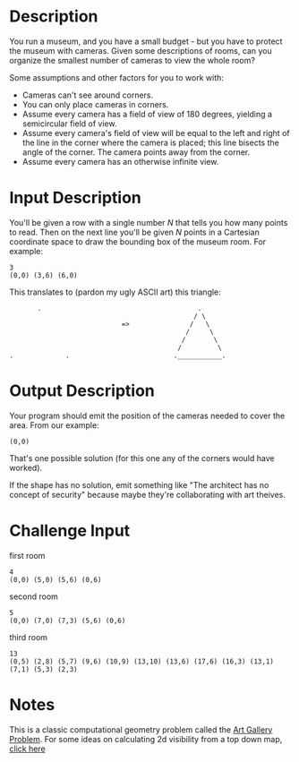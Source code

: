 # Description

You run a museum, and you have a small budget - but you have to protect the museum with cameras. Given some descriptions of rooms, can you organize the smallest number of cameras to view the whole room?

Some assumptions and other factors for you to work with:

* Cameras can't see around corners. 
* You can only place cameras in corners.
* Assume every camera has a field of view of 180 degrees, yielding a semicircular field of view. 
* Assume every camera's field of view will be equal to the left and right of the line in the corner where the camera is placed; this line bisects the angle of the corner. The camera points away from the corner.
* Assume every camera has an otherwise infinite view.

# Input Description

You'll be given a row with a single number *N* that tells you how many points to read. Then on the next line you'll be given *N* points in a Cartesian coordinate space to draw the bounding box of the museum room. For example:

    3
    (0,0) (3,6) (6,0)

This translates to (pardon my ugly ASCII art) this triangle:

           .                                       .
                                                  / \
                                =>               /   \
                                                /     \
                                               /       \
                                              /         \
    .             .                          .___________.

# Output Description

Your program should emit the position of the cameras needed to cover the area. From our example:

    (0,0)

That's one possible solution (for this one any of the corners would have worked). 

If the shape has no solution, emit something like "The architect has no concept of security" because maybe they're collaborating with art theives. 

# Challenge Input

first room

    4 
    (0,0) (5,0) (5,6) (0,6)

second room

    5
    (0,0) (7,0) (7,3) (5,6) (0,6)

third room

    13
    (0,5) (2,8) (5,7) (9,6) (10,9) (13,10) (13,6) (17,6) (16,3) (13,1) (7,1) (5,3) (2,3)

# Notes

This is a classic computational geometry problem called the [Art Gallery Problem](https://en.wikipedia.org/wiki/Art_gallery_problem). For some ideas on calculating 2d visibility from a top down map, [click here](http://www.redblobgames.com/articles/visibility/) 
